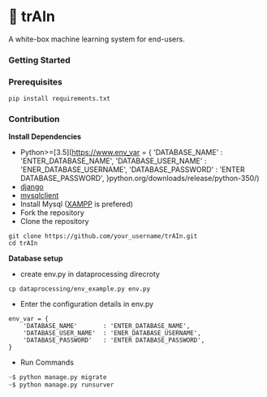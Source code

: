 # 🚅 trAIn
A white-box machine learning system for end-users. 
### Getting Started

### Prerequisites
```
pip install requirements.txt
```
### Contribution

**Install Dependencies**
- Python>=[3.5](https://www.env_var = {
    'DATABASE_NAME'       : 'ENTER_DATABASE_NAME',
    'DATABASE_USER_NAME'  : 'ENER_DATABASE_USERNAME',
    'DATABASE_PASSWORD'   : 'ENTER DATABASE_PASSWORD',
}python.org/downloads/release/python-350/)
- [django](https://www.djangoproject.com/download/)
- [mysqlclient](https://pypi.org/project/mysqlclient/)
- Install Mysql ([XAMPP](https://www.apachefriends.org/download.html) is prefered)
- Fork the repository
- Clone the repository
```
git clone https://github.com/your_username/trAIn.git
cd trAIn
```
**Database setup**
- create env.py in dataprocessing direcroty
```
cp dataprocessing/env_example.py env.py
```
- Enter the configuration details in env.py
```
env_var = {
    'DATABASE_NAME'       : 'ENTER_DATABASE_NAME',
    'DATABASE_USER_NAME'  : 'ENER_DATABASE_USERNAME',
    'DATABASE_PASSWORD'   : 'ENTER DATABASE_PASSWORD',
}
```
- Run Commands
```python
~$ python manage.py migrate
~$ python manage.py runsurver
```